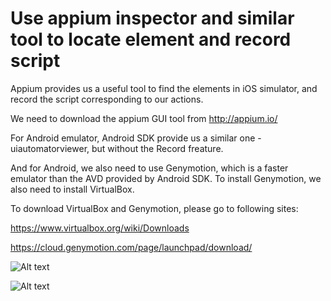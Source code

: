 # Use appium inspector and similar tool to locate element and record script

Appium provides us a useful tool to find the elements in iOS simulator, and record the script corresponding to our actions.

We need to download the appium GUI tool from http://appium.io/

For Android emulator, Android SDK provide us a similar one - uiautomatorviewer, but without the Record freature.

And for Android, we also need to use Genymotion, which is a faster emulator than the AVD provided by Android SDK. To install Genymotion, we also need to install VirtualBox.

To download VirtualBox and Genymotion, please go to following sites:

https://www.virtualbox.org/wiki/Downloads

https://cloud.genymotion.com/page/launchpad/download/

![Alt text](https://raw.githubusercontent.com/hy1984427/appium/master/images/virtualbox_logo.png "VirtualBox")

![Alt text](https://raw.githubusercontent.com/hy1984427/appium/master/images/genymotion_logo.png "Genymotion")

